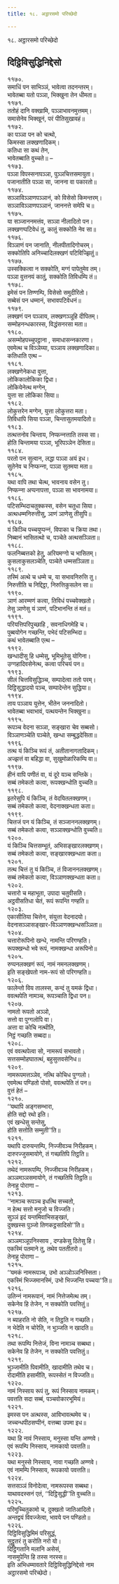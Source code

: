 ```yaml
---
title: १८. अट्ठारसमो परिच्छेदो

---
```

१८. अट्ठारसमो परिच्छेदो  


## दिट्ठिविसुद्धिनिद्देसो

११७०.  
समाधिं पन साभिञ्‍ञं, भावेत्वा तदनन्तरम्।  
भावेतब्बा यतो पञ्‍ञा, भिक्खुना तेन धीमता॥  
११७१.  
ततोहं दानि वक्खामि, पञ्‍ञाभावनमुत्तमम्।  
समासेनेव भिक्खूनं, परं पीतिसुखावहं॥  
११७२.  
का पञ्‍ञा पन को चत्थो,  
किमस्सा लक्खणादिकम्।  
कतिधा सा कथं तेन,  
भावेतब्बाति वुच्‍चते॥ –  
११७३.  
पञ्‍ञा विपस्सनापञ्‍ञा, पुञ्‍ञचित्तसमायुता।  
पजानातीति पञ्‍ञा सा, जानना वा पकारतो॥  
११७४.  
सञ्‍ञाविञ्‍ञाणपञ्‍ञानं, को विसेसो किमन्तरम्।  
सञ्‍ञाविञ्‍ञाणपञ्‍ञानं, जाननत्ते समेपि च॥  
११७५.  
या सञ्‍जाननमत्तंव, सञ्‍ञा नीलादितो पन।  
लक्खणप्पटिवेधं तु, कातुं सक्‍कोति नेव सा॥  
११७६.  
विञ्‍ञाणं पन जानाति, नीलपीतादिगोचरम्।  
सक्‍कोतिपि अनिच्‍चादिलक्खणं पटिविज्झितुं॥  
११७७.  
उस्सक्‍कित्वा न सक्‍कोति, मग्गं पापेतुमेव तम्।  
पञ्‍ञा वुत्तनयं कातुं, सक्‍कोति तिविधम्पि तं॥  
११७८.  
इमेसं पन तिण्णम्पि, विसेसो समुदीरितो।  
सब्बेसं पन धम्मानं, सभावपटिवेधनं॥  
११७९.  
लक्खणं पन पञ्‍ञाय, लक्खणञ्‍ञूहि दीपितम्।  
सम्मोहनन्धकारस्स, विद्धंसनरसा मता॥  
११८०.  
असम्मोहपच्‍चुपट्ठाना , समाधासन्‍नकारणा।  
एवमेत्थ च विञ्‍ञेय्या, पञ्‍ञाय लक्खणादिका॥  
कतिधाति एत्थ –  
११८१.  
लक्खणेनेकधा वुत्ता,  
लोकिकालोकिका द्विधा।  
लोकियेनेत्थ मग्गेन,  
युत्ता सा लोकिका सिया॥  
११८२.  
लोकुत्तरेन मग्गेन, युत्ता लोकुत्तरा मता।  
तिविधापि सिया पञ्‍ञा, चिन्तासुतमयादितो॥  
११८३.  
तत्थत्तनोव चिन्ताय, निप्फन्‍नत्ताति तस्स सा।  
होति चिन्तामया पञ्‍ञा, भूरिपञ्‍ञेन देसिता॥  
११८४.  
परतो पन सुत्वान, लद्धा पञ्‍ञा अयं इध।  
सुतेनेव च निप्फन्‍ना, पञ्‍ञा सुतमया मता॥  
११८५.  
यथा वापि तथा चेत्थ, भावनाय वसेन तु।  
निप्फन्‍ना अप्पनापत्ता, पञ्‍ञा सा भावनामया॥  
११८६.  
पटिसम्भिदाचतुक्‍कस्स, वसेन चतुधा सिया।  
अत्थधम्मनिरुत्तीसु, ञाणं ञाणेसु तीसुपि॥  
११८७.  
यं किञ्‍चि पच्‍चयुप्पन्‍नं, विपाका च क्रिया तथा।  
निब्बानं भासितत्थो च, पञ्‍चेते अत्थसञ्‍ञिता॥  
११८८.  
फलनिब्बत्तको हेतु, अरियमग्गो च भासितम्।  
कुसलाकुसलञ्‍चेति, पञ्‍चेते धम्मसञ्‍ञिता॥  
११८९.  
तस्मिं अत्थे च धम्मे च, या सभावनिरुत्ति तु।  
निरुत्तीति च निद्दिट्ठा, निरुत्तिकुसलेन सा॥  
११९०.  
ञाणं आरम्मणं कत्वा, तिविधं पच्‍चवेक्खतो।  
तेसु ञाणेसु यं ञाणं, पटिभानन्ति तं मतं॥  
११९१.  
परियत्तिपरिपुच्छाहि , सवनाधिगमेहि च।  
पुब्बयोगेन गच्छन्ति, पभेदं पटिसम्भिदा॥  
कथं भावेतब्बाति एत्थ –  
११९२.  
खन्धादीसु हि धम्मेसु, भूमिभूतेसु योगिना।  
उग्गहादिवसेनेत्थ, कत्वा परिचयं पन॥  
११९३.  
सीलं चित्तविसुद्धिञ्‍च, सम्पादेत्वा ततो परम्।  
दिट्ठिसुद्धादयो पञ्‍च, सम्पादेन्तेन सुद्धिया॥  
११९४.  
ताय पञ्‍ञाय युत्तेन, भीतेन जननादितो।  
भावेतब्बा भवाभावं, पत्थयन्तेन भिक्खुना॥  
११९५.  
रूपञ्‍च वेदना सञ्‍ञा, सङ्खारा चेव सब्बसो।  
विञ्‍ञाणञ्‍चेति पञ्‍चेते, खन्धा सम्बुद्धदेसिता॥  
११९६.  
तत्थ यं किञ्‍चि रूपं तं, अतीतानागतादिकम्।  
अज्झत्तं वा बहिद्धा वा, सुखुमोळारिकम्पि वा॥  
११९७.  
हीनं वापि पणीतं वा, यं दूरे यञ्‍च सन्तिके।  
सब्बं तमेकतो कत्वा, रूपक्खन्धोति वुच्‍चति॥  
११९८.  
इतरेसुपि यं किञ्‍चि, तं वेदयितलक्खणम्।  
सब्बं तमेकतो कत्वा, वेदनाक्खन्धता कता॥  
११९९.  
चित्तजं पन यं किञ्‍चि, तं सञ्‍जाननलक्खणम्।  
सब्बं तमेकतो कत्वा, सञ्‍ञाक्खन्धोति वुच्‍चति॥  
१२००.  
यं किञ्‍चि चित्तसम्भूतं, अभिसङ्खारलक्खणम्।  
सब्बं तमेकतो कत्वा, सङ्खारक्खन्धता कता॥  
१२०१.  
तत्थ चित्तं तु यं किञ्‍चि, तं विजाननलक्खणम्।  
सब्बं तमेकतो कत्वा, विञ्‍ञाणक्खन्धता कता॥  
१२०२.  
चत्तारो च महाभूता, उपादा चतुवीसति।  
अट्ठवीसतिधा चेतं, रूपं रूपन्ति गण्हति॥  
१२०३.  
एकासीतिया चित्तेन, संयुत्ता वेदनादयो।  
वेदनासञ्‍ञासङ्खार-विञ्‍ञाणक्खन्धसञ्‍ञिता॥  
१२०४.  
चत्तारोरूपिनो खन्धे, नामन्ति परिगण्हति।  
रूपक्खन्धो भवे रूपं, नामक्खन्धा अरूपिनो॥  
१२०५.  
रुप्पनलक्खणं रूपं, नामं नमनलक्खणम्।  
इति सङ्खेपतो नाम-रूपं सो परिगण्हति॥  
१२०६.  
फालेन्तो विय तालस्स, कन्दं तु यमकं द्विधा।  
ववत्थपेति नामञ्‍च, रूपञ्‍चाति द्विधा पन॥  
१२०७.  
नामतो रूपतो अञ्‍ञो,  
सत्तो वा पुग्गलोपि वा।  
अत्ता वा कोचि नत्थीति,  
निट्ठं गच्छति सब्बदा॥  
१२०८.  
एवं ववत्थपेत्वा सो, नामरूपं सभावतो।  
सत्तसम्मोहघातत्थं, बहुसुत्तवसेनिध॥  
१२०९.  
नामरूपमत्तञ्‍ञेव, नत्थि कोचिध पुग्गलो।  
एवमेत्थ पण्डितो पोसो, ववत्थपेति तं पन॥  
वुत्तं हेतं –  
१२१०.  
‘‘यथापि अङ्गसम्भारा,  
होति सद्दो रथो इति।  
एवं खन्धेसु सन्तेसु,  
होति सत्तोति सम्मुती’’ति॥  
१२११.  
यथापि दारुयन्तम्पि, निज्‍जीवञ्‍च निरीहकम्।  
दारुरज्‍जुसमायोगे, तं गच्छतिपि तिट्ठति॥  
१२१२.  
तथेदं नामरूपम्पि, निज्‍जीवञ्‍च निरीहकम्।  
अञ्‍ञमञ्‍ञसमायोगे, तं गच्छतिपि तिट्ठति॥  
तेनाहु पोराणा –  
१२१३.  
‘‘नामञ्‍च रूपञ्‍च इधत्थि सच्‍चतो,  
न हेत्थ सत्तो मनुजो च विज्‍जति।  
सुञ्‍ञं इदं यन्तमिवाभिसङ्खतं,  
दुक्खस्स पुञ्‍जो तिणकट्ठसादिसो’’ति॥  
१२१४.  
अञ्‍ञमञ्‍ञूपनिस्साय , दण्डकेसु ठितेसु हि।  
एकस्मिं पतमाने तु, तथेव पततीतरो॥  
तेनाहु पोराणा –  
१२१५.  
‘‘यमकं नामरूपञ्‍च, उभो अञ्‍ञोञ्‍ञनिस्सिता।  
एकस्मिं भिज्‍जमानस्मिं, उभो भिज्‍जन्ति पच्‍चया’’ति॥  
१२१६.  
उतिन्‍नं नामरूपानं, नामं नित्तेजमेत्थ तम्।  
सकेनेव हि तेजेन, न सक्‍कोति पवत्तितुं॥  
१२१७.  
न ब्याहरति नो सेति, न तिट्ठति न गच्छति।  
न भेदेति न चोरेति, न भुञ्‍जति न खादति॥  
१२१८.  
तथा रूपम्पि नित्तेजं, विना नामञ्‍च सब्बथा।  
सकेनेव हि तेजेन, न सक्‍कोति पवत्तितुं॥  
१२१९.  
भुञ्‍जामीति पिवामीति, खादामीति तथेव च।  
रोदामीति हसामीति, रूपस्सेतं न विज्‍जति॥  
१२२०.  
नामं निस्साय रूपं तु, रूपं निस्साय नामकम्।  
पवत्तति सदा सब्बं, पञ्‍चवोकारभूमियं॥  
१२२१.  
इमस्स पन अत्थस्स, आविभावत्थमेव च।  
जच्‍चन्धपीठसप्पीनं, वत्तब्बा उपमा इध॥  
१२२२.  
यथा हि नावं निस्साय, मनुस्सा यन्ति अण्णवे।  
एवं रूपम्पि निस्साय, नामकायो पवत्तति॥  
१२२३.  
यथा मनुस्से निस्साय, नावा गच्छति अण्णवे।  
एवं नामम्पि निस्साय, रूपकायो पवत्तति॥  
१२२४.  
सत्तसञ्‍ञं विनोदेत्वा, नामरूपस्स सब्बथा।  
याथावदस्सनं एतं, ‘‘दिट्ठिसुद्धी’’ति वुच्‍चति॥  
१२२५.  
परिमुच्‍चितुकामो च, दुक्खतो जातिआदितो।  
अन्तद्वयं विवज्‍जेत्वा, भावये पन पण्डितो॥  
१२२६.  
दिट्ठिविसुद्धिमिमं परिसुद्धं,  
सुट्ठुतरं तु करोति नरो यो।  
दिट्ठिगतानि मलानि असेसं,  
नासमुपेन्ति हि तस्स नरस्स॥  
इति अभिधम्मावतारे दिट्ठिविसुद्धिनिद्देसो नाम  
अट्ठारसमो परिच्छेदो।  